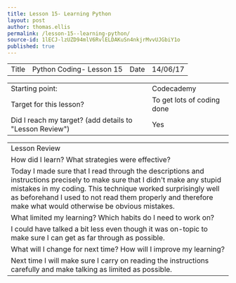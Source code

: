 ```yaml
---
title: Lesson 15- Learning Python
layout: post
author: thomas.ellis
permalink: /lesson-15--learning-python/
source-id: 1lECJ-lzUZD94mlV6RvlELDAKuSn4nkjrMvvUJGbiY1o
published: true
---
```

<table>
  <tr>
    <td>Title</td>
    <td>Python Coding- Lesson 15</td>
    <td>Date</td>
    <td>14/06/17</td>
  </tr>
</table>


<table>
  <tr>
    <td>Starting point:</td>
    <td>Codecademy</td>
  </tr>
  <tr>
    <td>Target for this lesson?</td>
    <td>To get lots of coding done</td>
  </tr>
  <tr>
    <td>Did I reach my target? 
(add details to "Lesson Review")</td>
    <td> Yes</td>
  </tr>
</table>


<table>
  <tr>
    <td>Lesson Review</td>
  </tr>
  <tr>
    <td>How did I learn? What strategies were effective? </td>
  </tr>
  <tr>
    <td>Today I made sure that I read through the descriptions and instructions precisely to make sure that I didn't make any stupid mistakes in my coding. This technique worked surprisingly well as beforehand I used to not read them properly and therefore make what would otherwise be obvious mistakes.</td>
  </tr>
  <tr>
    <td>What limited my learning? Which habits do I need to work on? </td>
  </tr>
  <tr>
    <td>I could have talked a bit less even though it was on-topic to make sure I can get as far through as possible.</td>
  </tr>
  <tr>
    <td>What will I change for next time? How will I improve my learning?</td>
  </tr>
  <tr>
    <td>Next time I will make sure I carry on reading the instructions carefully and make talking as limited as possible.</td>
  </tr>
</table>


